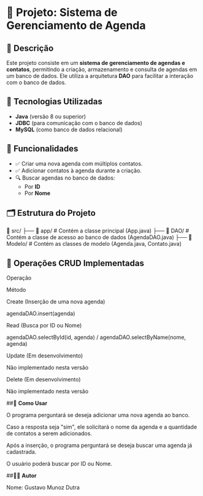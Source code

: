 # 📒 **Projeto: Sistema de Gerenciamento de Agenda**

## 📌 **Descrição**

Este projeto consiste em um **sistema de gerenciamento de agendas e contatos**, permitindo a criação, armazenamento e consulta de agendas em um banco de dados. Ele utiliza a arquitetura **DAO** para facilitar a interação com o banco de dados.

## 🚀 **Tecnologias Utilizadas**

- **Java** (versão 8 ou superior)
- **JDBC** (para comunicação com o banco de dados)
- **MySQL** (como banco de dados relacional)

## 🔧 **Funcionalidades**

- ✅ Criar uma nova agenda com múltiplos contatos.
- ✅ Adicionar contatos à agenda durante a criação.
- 🔍 Buscar agendas no banco de dados:
  - Por **ID**
  - Por **Nome**

## 🗂 **Estrutura do Projeto**


📂 src/ ├── 📁 app/ # Contém a classe principal (App.java) ├── 📁 DAO/ # Contém a classe de acesso ao banco de dados (AgendaDAO.java) ├── 📁 Modelo/ # Contém as classes de modelo (Agenda.java, Contato.java)


## 🔄 **Operações CRUD Implementadas**

Operação

Método

Create (Inserção de uma nova agenda)

agendaDAO.insert(agenda)

Read (Busca por ID ou Nome)

agendaDAO.selectById(id, agenda) / agendaDAO.selectByName(nome, agenda)

Update (Em desenvolvimento)

Não implementado nesta versão

Delete (Em desenvolvimento)

Não implementado nesta versão

##📝 **Como Usar**

O programa perguntará se deseja adicionar uma nova agenda ao banco.

Caso a resposta seja "sim", ele solicitará o nome da agenda e a quantidade de contatos a serem adicionados.

Após a inserção, o programa perguntará se deseja buscar uma agenda já cadastrada.

O usuário poderá buscar por ID ou Nome.

##👨‍💻 **Autor**

Nome: Gustavo Munoz Dutra
